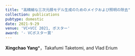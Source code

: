 ```yaml
---
title: "高精細な三次元顔モデル生成のためのメイクおよび照明の除去"
collection: publications
pubtype: domestic
date: 2021-9-29
venue: 'VC+VCC 2021, ポスター'
award: '- VCポスター賞'
---
```


**Xingchao Yang***，Takafumi Taketomi, and Vlad Erium
